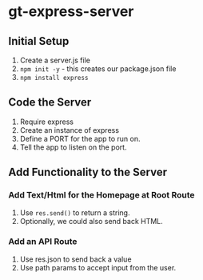 # gt-express-server

## Initial Setup

1. Create a server.js file
2. `npm init -y` - this creates our package.json file
3. `npm install express`

## Code the Server
1. Require express
2. Create an instance of express
3. Define a PORT for the app to run on.
4. Tell the app to listen on the port.

## Add Functionality to the Server

### Add Text/Html for the Homepage at Root Route
1. Use `res.send()` to return a string.
2. Optionally, we could also send back HTML.

### Add an API Route
1. Use res.json to send back a value
2. Use path params to accept input from the user.
